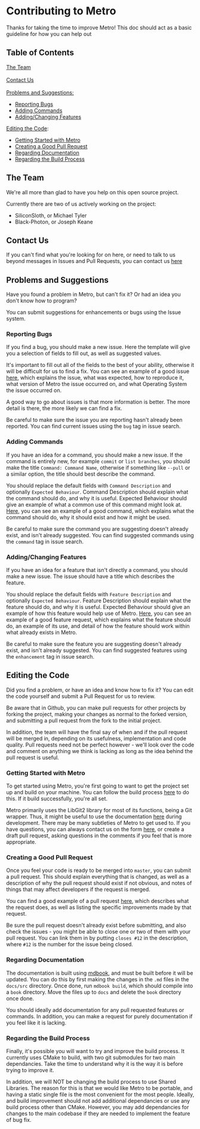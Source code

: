 # Contributing to Metro
Thanks for taking the time to improve Metro!
This doc should act as a basic guideline for how you can help out

## Table of Contents
[The Team](#the-team)<br><br>
[Contact Us](#contact-us)<br><br>
[Problems and Suggestions:](#problems-and-suggestions)
 - [Reporting Bugs](#reporting-bugs)
 - [Adding Commands](#adding-commands)
 - [Adding/Changing Features](#adding-changing-features)<br>
 
[Editing the Code](#editing-the-code):
 - [Getting Started with Metro](#getting-started-with-metro)
 - [Creating a Good Pull Request](#creating-a-good-pull-request)
 - [Regarding Documentation](#regarding-documentation)
 - [Regarding the Build Process](#regarding-the-build-process)
 
## The Team
We're all more than glad to have you help on this open source project.

Currently there are two of us actively working on the project:
 - SiliconSloth, or Michael Tyler
 - Black-Photon, or Joseph Keane

## Contact Us
If you can't find what you're looking for on here, or need to talk to us beyond messages in Issues and Pull Requests, you can contact us [here](https://blackphoton.wufoo.com/forms/qb9o8291vuc25y/)

## Problems and Suggestions
Have you found a problem in Metro, but can't fix it? Or had an idea you don't know how to program?

You can submit suggestions for enhancements or bugs using the Issue system.
### Reporting Bugs
If you find a bug, you should make a new issue. Here the template will give you a selection of fields to fill out, as well as suggested values.

It's important to fill out all of the fields to the best of your ability, otherwise it will be difficult for us to find a fix. You can see an example of a good issue [here](https://github.com/SiliconSloth/Metro/issues/21), which explains the issue, what was expected, how to reproduce it, what version of Metro the issue occurred on, and what Operating System the issue occurred on.

A good way to go about issues is that more information is better. The more detail is there, the more likely we can find a fix.

Be careful to make sure the issue you are reporting hasn't already been reported. You can find current issues using the `bug` tag in issue search.

### Adding Commands
If you have an idea for a command, you should make a new issue. If the command is entirely new, for example `commit` or `list branches`, you should make the title `Command: Command Name`, otherwise if something like `--pull` or a similar option, the title should best describe the command.

You should replace the default fields with `Command Description` and optionally `Expected Behaviour`. Command Description should explain what the command should do, and why it is useful. Expected Behaviour should give an example of what a common use of this command might look at. [Here](https://github.com/SiliconSloth/Metro/issues/24), you can see an example of a good command, which explains what the command should do, why it should exist and how it might be used.

Be careful to make sure the command you are suggesting doesn't already exist, and isn't already suggested. You can find suggested commands using the `command` tag in issue search.

### Adding/Changing Features
If you have an idea for a feature that isn't directly a command, you should make a new issue. The issue should have a title which describes the feature.

You should replace the default fields with `Feature Description` and optionally `Expected Behaviour`. Feature Description should explain what the feature should do, and why it is useful. Expected Behaviour should give an example of how this feature would help use of Metro. [Here](https://github.com/SiliconSloth/Metro/issues/31), you can see an example of a good feature request, which explains what the feature should do, an example of its use, and detail of how the feature should work within what already exists in Metro.

Be careful to make sure the feature you are suggesting doesn't already exist, and isn't already suggested. You can find suggested features using the `enhancement` tag in issue search.


## Editing the Code
Did you find a problem, or have an idea and know how to fix it? You can edit the code yourself and submit a Pull Request for us to review.

Be aware that in Github, you can make pull requests for other projects by forking the project, making your changes as normal to the forked version, and submitting a pull request from the fork to the initial project.

In addition, the team will have the final say of when and if the pull request will be merged in, depending on its usefulness, implementation and code quality. Pull requests need not be perfect however - we'll look over the code and comment on anything we think is lacking as long as the idea behind the pull request is useful.

### Getting Started with Metro
To get started using Metro, you're first going to want to get the project set up and build on your machine. You can follow the build process [here](https://siliconsloth.github.io/Metro/building/building.html) to do this. If it build successfully, you're all set.

Metro primarily uses the LibGit2 library for most of its functions, being a Git wrapper. Thus, it might be useful to use the documentation [here](https://libgit2.org/) during development. There may be many subtleties of Metro to get used to. If you have questions, you can always contact us on the form [here](https://blackphoton.wufoo.com/forms/qb9o8291vuc25y/), or create a draft pull request, asking questions in the comments if you feel that is more appropriate.

### Creating a Good Pull Request
Once you feel your code is ready to be merged into `master`, you can submit a pull request. This should explain everything that is changed, as well as a description of why the pull request should exist if not obvious, and notes of things that may affect developers if the request is merged.

You can find a good example of a pull request [here](https://github.com/SiliconSloth/Metro/pull/28), which describes what the request does, as well as listing the specific improvements made by that request.

Be sure the pull request doesn't already exist before submitting, and also check the issues - you might be able to close one or two of them with your pull request. You can link them in by putting `closes #12` in the description, where `#12` is the number for the issue being closed.

### Regarding Documentation
The documentation is built using [mdbook](https://github.com/rust-lang/mdBook), and must be built before it will be updated. You can do this by first making the changes in the `.md` files in the `docs/src` directory. Once done, run `mdbook build`, which should compile into a `book` directory. Move the files up to `docs` and delete the `book` directory once done.

You should ideally add documentation for any pull requested features or commands. In addition, you can make a request for purely documentation if you feel like it is lacking.

### Regarding the Build Process
Finally, it's possible you will want to try and improve the build process. It currently uses CMake to build, with two git submodules for two main dependancies. Take the time to understand why it is the way it is before trying to improve it.

In addition, we will NOT be changing the build process to use Shared Libraries. The reason for this is that we would like Metro to be portable, and having a static single file is the most convenient for the most people. Ideally, and build improvement should not add additional dependancies or use any build process other than CMake. However, you may add dependancies for changes to the main codebase if they are needed to implement the feature of bug fix.
